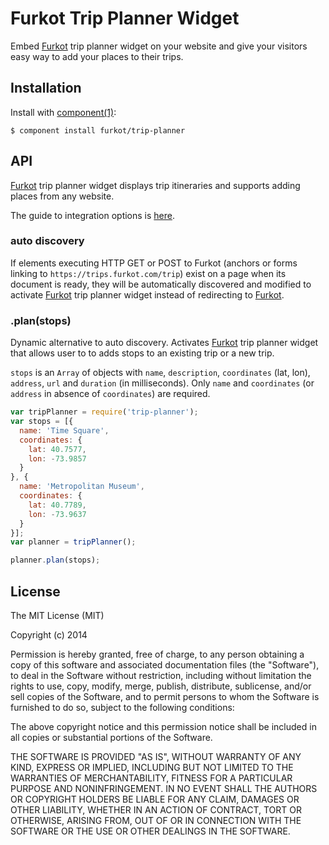 
# Furkot Trip Planner Widget

  Embed [Furkot] trip planner widget on your website and give your visitors easy way to add your places to their trips.

## Installation

  Install with [component(1)](http://component.io):

    $ component install furkot/trip-planner

## API

  [Furkot] trip planner widget displays trip itineraries and supports adding places from any website.
  
  The guide to integration options is [here][help]. 

### auto discovery

If elements executing HTTP GET or POST to Furkot (anchors or forms linking to `https://trips.furkot.com/trip`) exist on a page when its document is ready, they will be automatically discovered and modified to activate [Furkot] trip planner widget instead of redirecting to [Furkot].

### .plan(stops)

Dynamic alternative to auto discovery. Activates [Furkot] trip planner widget that allows user to to adds stops to an existing trip or a new trip.

`stops` is an `Array` of objects with `name`, `description`, `coordinates` (lat, lon), `address`, `url` and
`duration` (in milliseconds). Only `name` and `coordinates` (or `address` in absence of `coordinates`) are required.

```javascript
var tripPlanner = require('trip-planner');
var stops = [{
  name: 'Time Square',
  coordinates: {
    lat: 40.7577,
    lon: -73.9857
  }
}, {
  name: 'Metropolitan Museum',
  coordinates: {
    lat: 40.7789,
    lon: -73.9637
  }
}];
var planner = tripPlanner();

planner.plan(stops);
```

## License

  The MIT License (MIT)

  Copyright (c) 2014 <copyright holders>

  Permission is hereby granted, free of charge, to any person obtaining a copy
  of this software and associated documentation files (the "Software"), to deal
  in the Software without restriction, including without limitation the rights
  to use, copy, modify, merge, publish, distribute, sublicense, and/or sell
  copies of the Software, and to permit persons to whom the Software is
  furnished to do so, subject to the following conditions:

  The above copyright notice and this permission notice shall be included in
  all copies or substantial portions of the Software.

  THE SOFTWARE IS PROVIDED "AS IS", WITHOUT WARRANTY OF ANY KIND, EXPRESS OR
  IMPLIED, INCLUDING BUT NOT LIMITED TO THE WARRANTIES OF MERCHANTABILITY,
  FITNESS FOR A PARTICULAR PURPOSE AND NONINFRINGEMENT. IN NO EVENT SHALL THE
  AUTHORS OR COPYRIGHT HOLDERS BE LIABLE FOR ANY CLAIM, DAMAGES OR OTHER
  LIABILITY, WHETHER IN AN ACTION OF CONTRACT, TORT OR OTHERWISE, ARISING FROM,
  OUT OF OR IN CONNECTION WITH THE SOFTWARE OR THE USE OR OTHER DEALINGS IN
  THE SOFTWARE.

[Furkot]: https://trips.furkot.com
[help]: http://help.furkot.com/widgets/integrated-trip-planner.html
